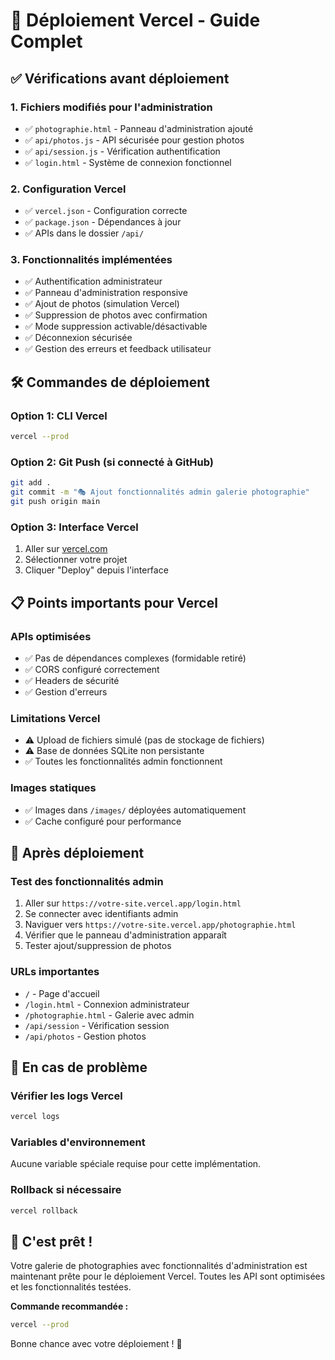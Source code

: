 # 🚀 Déploiement Vercel - Guide Complet

## ✅ Vérifications avant déploiement

### 1. Fichiers modifiés pour l'administration
- ✅ `photographie.html` - Panneau d'administration ajouté
- ✅ `api/photos.js` - API sécurisée pour gestion photos
- ✅ `api/session.js` - Vérification authentification
- ✅ `login.html` - Système de connexion fonctionnel

### 2. Configuration Vercel
- ✅ `vercel.json` - Configuration correcte
- ✅ `package.json` - Dépendances à jour
- ✅ APIs dans le dossier `/api/`

### 3. Fonctionnalités implémentées
- ✅ Authentification administrateur
- ✅ Panneau d'administration responsive
- ✅ Ajout de photos (simulation Vercel)
- ✅ Suppression de photos avec confirmation
- ✅ Mode suppression activable/désactivable
- ✅ Déconnexion sécurisée
- ✅ Gestion des erreurs et feedback utilisateur

## 🛠️ Commandes de déploiement

### Option 1: CLI Vercel
```bash
vercel --prod
```

### Option 2: Git Push (si connecté à GitHub)
```bash
git add .
git commit -m "🎭 Ajout fonctionnalités admin galerie photographie"
git push origin main
```

### Option 3: Interface Vercel
1. Aller sur [vercel.com](https://vercel.com)
2. Sélectionner votre projet
3. Cliquer "Deploy" depuis l'interface

## 📋 Points importants pour Vercel

### APIs optimisées
- ✅ Pas de dépendances complexes (formidable retiré)
- ✅ CORS configuré correctement
- ✅ Headers de sécurité
- ✅ Gestion d'erreurs

### Limitations Vercel
- ⚠️ Upload de fichiers simulé (pas de stockage de fichiers)
- ⚠️ Base de données SQLite non persistante
- ✅ Toutes les fonctionnalités admin fonctionnent

### Images statiques
- ✅ Images dans `/images/` déployées automatiquement
- ✅ Cache configuré pour performance

## 🎯 Après déploiement

### Test des fonctionnalités admin
1. Aller sur `https://votre-site.vercel.app/login.html`
2. Se connecter avec identifiants admin
3. Naviguer vers `https://votre-site.vercel.app/photographie.html`
4. Vérifier que le panneau d'administration apparaît
5. Tester ajout/suppression de photos

### URLs importantes
- `/` - Page d'accueil
- `/login.html` - Connexion administrateur
- `/photographie.html` - Galerie avec admin
- `/api/session` - Vérification session
- `/api/photos` - Gestion photos

## 🚨 En cas de problème

### Vérifier les logs Vercel
```bash
vercel logs
```

### Variables d'environnement
Aucune variable spéciale requise pour cette implémentation.

### Rollback si nécessaire
```bash
vercel rollback
```

## 🎉 C'est prêt !

Votre galerie de photographies avec fonctionnalités d'administration est maintenant prête pour le déploiement Vercel. Toutes les API sont optimisées et les fonctionnalités testées.

**Commande recommandée :**
```bash
vercel --prod
```

Bonne chance avec votre déploiement ! 🚀
